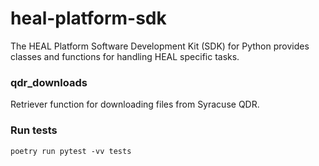 # heal-platform-sdk

The HEAL Platform Software Development Kit (SDK) for Python provides classes and functions for handling HEAL specific tasks.

### qdr_downloads

Retriever function for downloading files from Syracuse QDR.

### Run tests

```
poetry run pytest -vv tests
```

